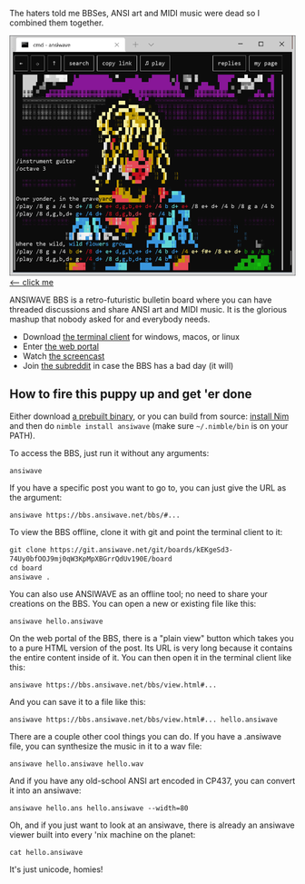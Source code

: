 The haters told me BBSes, ANSI art and MIDI music were dead so I combined them together.

<a href="https://bbs.ansiwave.net/bbs/#type:post,id:bQOPvkpT5NfTM8kK311q0R1NvMmfdWs5liOyTgtyHcoz88LEQWJwVp-6Ktgk0vn9KxmsH-100u0OgAg1FqzeCQ,board:kEKgeSd3-74Uy0bfOOJ9mj0qW3KpMpXBGrrQdUv190E"><img src="screenshots/windows.png" width="600" >&lt;-- click me</a>

ANSIWAVE BBS is a retro-futuristic bulletin board where you can have threaded discussions and share ANSI art and MIDI music. It is the glorious mashup that nobody asked for and everybody needs.

* Download [the terminal client](https://ansiwave.net) for windows, macos, or linux
* Enter [the web portal](https://bbs.ansiwave.net/bbs/)
* Watch [the screencast](https://www.youtube.com/watch?v=iOuCGyizPlk)
* Join [the subreddit](https://www.reddit.com/r/ANSIWAVE/) in case the BBS has a bad day (it will)

## How to fire this puppy up and get 'er done

Either download [a prebuilt binary](https://ansiwave.net), or you can build from source: [install Nim](https://nim-lang.org/install.html) and then do `nimble install ansiwave` (make sure `~/.nimble/bin` is on your PATH).

To access the BBS, just run it without any arguments:

```
ansiwave
```

If you have a specific post you want to go to, you can just give the URL as the argument:

```
ansiwave https://bbs.ansiwave.net/bbs/#...
```

To view the BBS offline, clone it with git and point the terminal client to it:

```
git clone https://git.ansiwave.net/git/boards/kEKgeSd3-74Uy0bfOOJ9mj0qW3KpMpXBGrrQdUv190E/board
cd board
ansiwave .
```

You can also use ANSIWAVE as an offline tool; no need to share your creations on the BBS. You can open a new or existing file like this:

```
ansiwave hello.ansiwave
```

On the web portal of the BBS, there is a "plain view" button which takes you to a pure HTML version of the post. Its URL is very long because it contains the entire content inside of it. You can then open it in the terminal client like this:

```
ansiwave https://bbs.ansiwave.net/bbs/view.html#...
```

And you can save it to a file like this:

```
ansiwave https://bbs.ansiwave.net/bbs/view.html#... hello.ansiwave
```

There are a couple other cool things you can do. If you have a .ansiwave file, you can synthesize the music in it to a wav file:

```
ansiwave hello.ansiwave hello.wav
```

And if you have any old-school ANSI art encoded in CP437, you can convert it into an ansiwave:

```
ansiwave hello.ans hello.ansiwave --width=80
```

Oh, and if you just want to look at an ansiwave, there is already an ansiwave viewer built into every 'nix machine on the planet:

```
cat hello.ansiwave
```

It's just unicode, homies!
